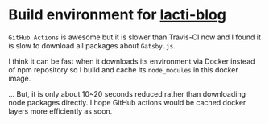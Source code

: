 # Build environment for [lacti-blog](https://github.com/lacti/lacti-blog)

`GitHub Actions` is awesome but it is slower than Travis-CI now and I found it is slow to download all packages about `Gatsby.js`.

I think it can be fast when it downloads its environment via Docker instead of npm repository so I build and cache its `node_modules` in this docker image.

... But, it is only about 10~20 seconds reduced rather than downloading node packages directly. I hope GitHub actions would be cached docker layers more efficiently as soon.
